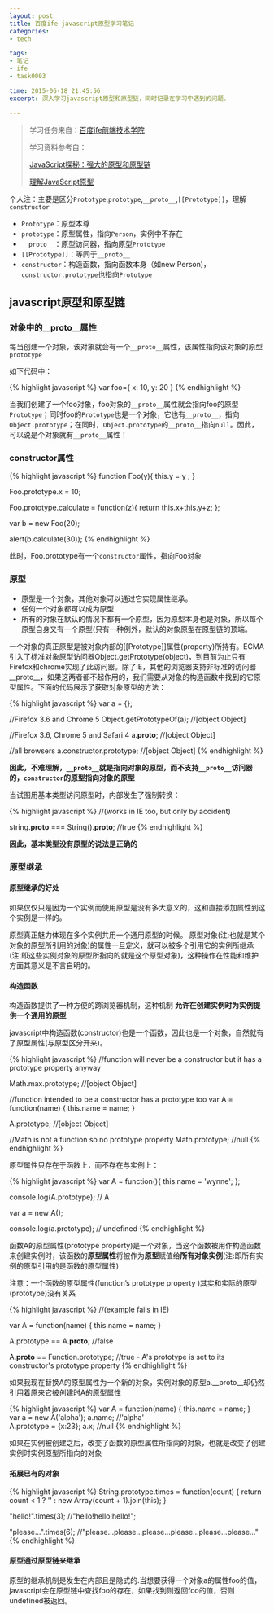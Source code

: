 ```yaml
---
layout: post
title: 百度ife-javascript原型学习笔记
categories: 
- tech

tags: 
- 笔记
- ife
- task0003

time: 2015-06-18 21:45:56
excerpt: 深入学习javascript原型和原型链，同时记录在学习中遇到的问题。

---
```


> 学习任务来自：<a href="https://github.com/baidu-ife/ife" rel="no-follow">百度ife前端技术学院</a>
> 
> 学习资料参考自：
> 
> <a href="http://www.nowamagic.net/librarys/veda/detail/1648" rel="no-follow">JavaScript探秘：强大的原型和原型链</a>
> 
> <a href="http://blog.jobbole.com/9648/" rel="no-follow">理解JavaScript原型</a>

个人注：主要是区分`Prototype`,`prototype`,`__proto__`,`[[Prototype]]`，理解`constructor`

* `Prototype`：原型本尊
* `prototype`：原型属性，指向`Person`，实例中不存在
* `__proto__`：原型访问器，指向原型`Prototype`
* `[[Prototype]]`：等同于`__proto__`
* `constructor`：构造函数，指向函数本身（如new Person)，`constructor.prototype`也指向`Prototype`

## javascript原型和原型链

### 对象中的__proto__属性

每当创建一个对象，该对象就会有一个`__proto__`属性，该属性指向该对象的原型`prototype`

如下代码中：

{% highlight javascript %}
var foo={
    x: 10,
    y: 20
}
{% endhighlight %} 

当我们创建了一个foo对象，foo对象的`__proto__`属性就会指向foo的原型`Prototype`；同时foo的`Prototype`也是一个对象，它也有`__proto__`，指向`Object.prototype`；在同时，`Object.prototype`的`__proto__`指向`null`。因此，可以说是个对象就有`__proto__`属性！

### constructor属性

{% highlight javascript %}
function Foo(y){ 
    this.y = y ; 
} 

Foo.prototype.x = 10; 

Foo.prototype.calculate = function(z){ 
    return this.x+this.y+z; 
}; 

var b = new Foo(20); 

alert(b.calculate(30)); 
{% endhighlight %}  

此时，Foo.prototype有一个`constructor`属性，指向Foo对象

### 原型

* 原型是一个对象，其他对象可以通过它实现属性继承。
* 任何一个对象都可以成为原型
* 所有的对象在默认的情况下都有一个原型，因为原型本身也是对象，所以每个原型自身又有一个原型(只有一种例外，默认的对象原型在原型链的顶端。

一个对象的真正原型是被对象内部的[[Prototype]]属性(property)所持有。ECMA引入了标准对象原型访问器Object.getPrototype(object)，到目前为止只有Firefox和chrome实现了此访问器。除了IE，其他的浏览器支持非标准的访问器__proto__，如果这两者都不起作用的，我们需要从对象的构造函数中找到的它原型属性。下面的代码展示了获取对象原型的方法：

{% highlight javascript %}
var a = {}; 

//Firefox 3.6 and Chrome 5 
Object.getPrototypeOf(a); //[object Object]   
 
 
//Firefox 3.6, Chrome 5 and Safari 4 
a.__proto__; //[object Object]   

//all browsers 
a.constructor.prototype; //[object Object]
{% endhighlight %} 

**因此，不难理解，`__proto__`就是指向对象的原型，而不支持`__proto__`访问器的，`constructor`的原型指向对象的原型**

当试图用基本类型访问原型时，内部发生了强制转换：

{% highlight javascript %}
//(works in IE too, but only by accident) 
 
string.__proto__ === String().__proto__; //true
{% endhighlight %} 

**因此，基本类型没有原型的说法是正确的**

### 原型继承

#### 原型继承的好处

如果仅仅只是因为一个实例而使用原型是没有多大意义的，这和直接添加属性到这个实例是一样的。

原型真正魅力体现在多个实例共用一个通用原型的时候。
原型对象(注:也就是某个对象的原型所引用的对象)的属性一旦定义，就可以被多个引用它的实例所继承(注:即这些实例对象的原型所指向的就是这个原型对象)，这种操作在性能和维护方面其意义是不言自明的。

#### 构造函数

构造函数提供了一种方便的跨浏览器机制，这种机制 **允许在创建实例时为实例提供一个通用的原型**

javascript中构造函数(constructor)也是一个函数，因此也是一个对象，自然就有了原型属性(与原型区分开来)。

{% highlight javascript %}
//function will never be a constructor but it has a prototype property anyway 
 
Math.max.prototype; //[object Object] 
 
//function intended to be a constructor has a prototype too 
var A = function(name) { 
     this.name = name; 
} 
 
A.prototype; //[object Object]   
 
//Math is not a function so no prototype property 
Math.prototype; //null
{% endhighlight %} 

原型属性只存在于函数上，而不存在与实例上：

{% highlight javascript %}
var A = function(){
    this.name = 'wynne';
};

console.log(A.prototype); // A

var a = new A();

console.log(a.prototype); // undefined
{% endhighlight %} 


函数A的原型属性(prototype property)是一个对象，当这个函数被用作构造函数来创建实例时，该函数的**原型属性**将被作为**原型**赋值给**所有对象实例**(注:即所有实例的原型引用的是函数的原型属性)

注意：一个函数的原型属性(function’s prototype property )其实和实际的原型(prototype)没有关系

{% highlight javascript %}
//(example fails in IE) 
 
var A = function(name) { 
  this.name = name; 
} 
 
A.prototype == A.__proto__; //false 
 
A.__proto__ == Function.prototype; 
//true - A's prototype is set to its constructor's prototype property
{% endhighlight %} 

如果我现在替换A的原型属性为一个新的对象，实例对象的原型a.__proto__却仍然引用着原来它被创建时A的原型属性

{% highlight javascript %}
var A = function(name) {
    this.name = name;
}  
var a = new A('alpha');
a.name; //'alpha'   
A.prototype = {x:23};
a.x; //null
{% endhighlight %} 

如果在实例被创建之后，改变了函数的原型属性所指向的对象，也就是改变了创建实例时实例原型所指向的对象

#### 拓展已有的对象

{% highlight javascript %}
String.prototype.times = function(count) {
    return count < 1 ? '' : new Array(count + 1).join(this);
} 
 
"hello!".times(3); //"hello!hello!hello!"; 
 
"please...".times(6); //"please...please...please...please...please...please..."
{% endhighlight %} 

#### 原型通过原型链来继承

原型的继承机制是发生在内部且是隐式的.当想要获得一个对象a的属性foo的值，javascript会在原型链中查找foo的存在，如果找到则返回foo的值，否则undefined被返回。



